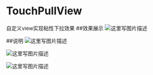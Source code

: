 # TouchPullView
自定义view实现粘性下拉效果
##效果展示
![这里写图片描述](https://github.com/zwb1992/TouchPullView/blob/master/TouchPullView/images/touchpullview.gif)

##说明
![这里写图片描述](https://github.com/zwb1992/TouchPullView/blob/master/TouchPullView/images/touchpullview1.png)


![这里写图片描述](https://github.com/zwb1992/TouchPullView/blob/master/TouchPullView/images/touchpullview2.png)


![这里写图片描述](https://github.com/zwb1992/TouchPullView/blob/master/TouchPullView/images/touchpullview3.png)